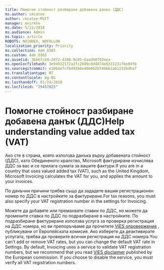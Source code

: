 ```yaml
---
title: Помогне стойност разбиране добавена данък (ДДС)
ms.author: cmcatee
author: cmcatee-MSFT
manager: mnirkhe
ms.date: 5/23/2018
ms.audience: Admin
ms.topic: article
ROBOTS: NOINDEX, NOFOLLOW
localization_priority: Priority
ms.collection: Adm_O365
ms.custom: Adm_O365
ms.assetid: 3bb6fce9-2072-4380-9c05-6aad40792eea
ms.openlocfilehash: 3e94932172a2fc2609c8d4074e6331231fbe84fb
ms.sourcegitcommit: e2864efcfb493b6e46b662b746661a61232bdba7
ms.translationtype: MT
ms.contentlocale: bg-BG
ms.lasthandoff: 01/24/2019
ms.locfileid: "29457825"
---
```

# <a name="help-understanding-value-added-tax-vat"></a><span data-ttu-id="42e0c-102">Помогне стойност разбиране добавена данък (ДДС)</span><span class="sxs-lookup"><span data-stu-id="42e0c-102">Help understanding value added tax (VAT)</span></span>

<span data-ttu-id="42e0c-103">Ако сте в страна, която използва данъка върху добавената стойност (ДДС), като Обединеното кралство, Microsoft фактуриране изчислява ДДС за вас и се прилага сумата за вашите фактури.</span><span class="sxs-lookup"><span data-stu-id="42e0c-103">If you are in a country that uses valued added tax (VAT), such as the United Kingdom, Microsoft Invoicing calculates the VAT for you, and applies the amount to your invoices.</span></span>
  
<span data-ttu-id="42e0c-104">По данъчни причини трябва също да зададете вашия регистрационен номер по ДДС в настройките за фактуриране.</span><span class="sxs-lookup"><span data-stu-id="42e0c-104">For tax reasons, you must also specify your VAT registration number in the settings for Invoicing.</span></span>
  
<span data-ttu-id="42e0c-p101">Можете да добавяте или премахвате ставки по ДДС, но можете да промените ставка по ДДС по подразбиране в настройките. По подразбиране фактуриране използва услуга за проверка регистрация на ДДС номера, но ви препоръчваме да прочетете [VIES опровержение](https://go.microsoft.com/fwlink/?LinkID=841741) , публикувани от Европейската комисия. Ако изберете да деактивирате услугата, трябва да проверите всички регистрация на ДДС номера.</span><span class="sxs-lookup"><span data-stu-id="42e0c-p101">You can't add or remove VAT rates, but you can change the default VAT rate in Settings. By default, Invoicing uses a service to validate VAT registration numbers, but we recommend that you read [VIES disclaimer](https://go.microsoft.com/fwlink/?LinkID=841741) published by the European commission. If you choose to disable the service, you must verify all VAT registration numbers.</span></span> 
  

